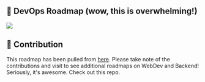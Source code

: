 ## 👷 DevOps Roadmap (wow, this is overwhelming!)

![](https://i.imgur.com/pyg9mH1.png)


## 👬 Contribution

This roadmap has been pulled from [here](https://github.com/kamranahmedse/developer-roadmap). Please take note of the contributions and visit to see additional roadmaps on WebDev and Backend! Seriously, it's awesome. Check out this repo.
